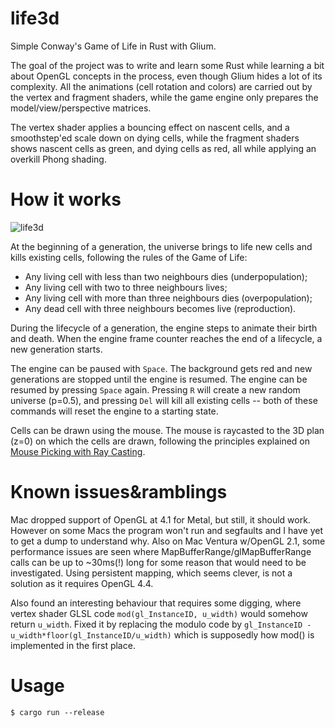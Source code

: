 # life3d

Simple Conway's Game of Life in Rust with Glium.

The goal of the project was to write and learn some Rust while learning a bit about OpenGL concepts in the process, even though Glium hides a lot of its complexity. All the animations (cell rotation and colors) are carried out by the vertex and fragment shaders, while the game engine only prepares the model/view/perspective matrices.

The vertex shader applies a bouncing effect on nascent cells, and a smoothstep'ed scale down on dying cells, while the fragment shaders shows nascent cells as green, and dying cells as red, all while applying an overkill Phong shading. 

# How it works

![life3d](./resources/life3d.gif)

At the beginning of a generation, the universe brings to life new cells and kills existing cells, following the rules of the Game of Life:
* Any living cell with less than two neighbours dies (underpopulation);
* Any living cell with two to three neighbours lives;
* Any living cell with more than three neighbours dies (overpopulation);
* Any dead cell with three neighbours becomes live (reproduction).

During the lifecycle of a generation, the engine steps to animate their birth and death. When the engine frame counter reaches the end of a lifecycle, a new generation starts.

The engine can be paused with `Space`. The background gets red and new generations are stopped until the engine is resumed. The engine can be resumed by pressing `Space` again. Pressing `R` will create a new random universe (p=0.5), and pressing `Del` will kill all existing cells -- both of these commands will reset the engine to a starting state.

Cells can be drawn using the mouse. The mouse is raycasted to the 3D plan (z=0) on which the cells are drawn, following the principles explained on [Mouse Picking with Ray Casting](https://antongerdelan.net/opengl/raycasting.html).

# Known issues&ramblings

Mac dropped support of OpenGL at 4.1 for Metal, but still, it should work. However on some Macs the program won't run and segfaults and I have yet to get a dump to understand why. Also on Mac Ventura w/OpenGL 2.1, some performance issues are seen where MapBufferRange/glMapBufferRange calls can be up to ~30ms(!) long for some reason that would need to be investigated. Using persistent mapping, which seems clever, is not a solution as it requires OpenGL 4.4. 

Also found an interesting behaviour that requires some digging, where vertex shader GLSL code `mod(gl_InstanceID, u_width)` would somehow return `u_width`. Fixed it by replacing the modulo code by `gl_InstanceID - u_width*floor(gl_InstanceID/u_width)` which is supposedly how mod() is implemented in the first place.

# Usage

`$ cargo run --release`